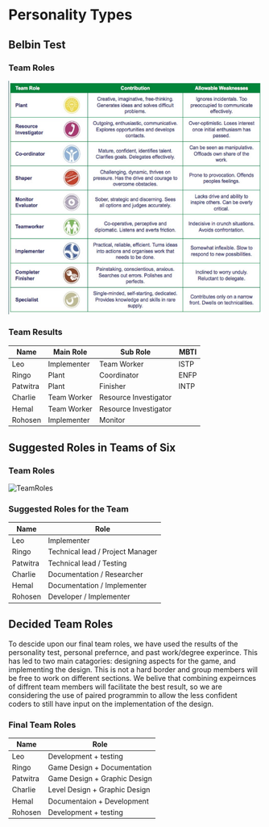 # Personality Types

## Belbin Test

### Team Roles

![BebinTest](./additional-files/Belbin%20Test.png)

### Team Results

| Name     | Main Role   | Sub Role              | MBTI |
| -------- | ----------- | --------------------- | ---- |
| Leo      | Implementer | Team Worker           | ISTP |
| Ringo    | Plant       | Coordinator           | ENFP |
| Patwitra | Plant       | Finisher              | INTP |
| Charlie  | Team Worker | Resource Investigator |  |
| Hemal    | Team Worker | Resource Investigator |  |
| Rohosen  | Implementer | Monitor               |  |

## Suggested Roles in Teams of Six

### Team Roles

![TeamRoles](./additional-files/Team%20Roles.pngg)

### Suggested Roles for the Team

| Name     | Role                        |
| -------- | --------------------------- |
| Leo      | Implementer                 |
| Ringo    | Technical lead / Project Manager |
| Patwitra | Technical lead / Testing    |
| Charlie  | Documentation / Researcher  |
| Hemal    | Documentation / Implementer |
| Rohosen  | Developer / Implementer     |

## Decided Team Roles

To descide upon our final team roles, we have used the results of the personality test, personal prefernce, and past work/degree experince. This has led to two main catagories: designing aspects for the game, and implementing the design. This is not a hard border and group members will be free to work on different sections. We belive that combining expeirnces of diffrent team members will facilitate the best result, so we are considering the use of paired programmin to allow the less confident coders to still have input on the implementation of the design.

### Final Team Roles

| Name     | Role |
| -------- | ---- |
| Leo      | Development + testing |
| Ringo    | Game Design + Documentation |
| Patwitra | Game Design + Graphic Design |
| Charlie  | Level Design + Graphic Design |
| Hemal    | Documentaion + Development |
| Rohosen  | Development + testing    |

